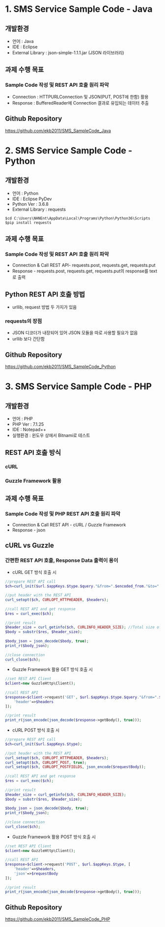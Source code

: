 # 1. SMS Service Sample Code - Java

## 개발환경
* 언어 : Java
* IDE : Eclipse
* External Library : json-simple-1.1.1.jar (JSON 라이브러리)


## 과제 수행 목표

### Sample Code 작성 및 REST API 호출 원리 파악
* Connection : HTTPURLConnection 및 JSON(PUT, POST에 한함) 활용
* Response : BufferedReader에 Connection 결과로 유입되는 데이터 추출

## Github Repository
https://github.com/ekb2011/SMS_SampleCode_Java

# 2. SMS Service Sample Code - Python

## 개발환경
* 언어 : Python
* IDE : Eclipse PyDev
* Python Ver : 3.6.8
* External Library : requests
```
$cd C:\Users\NHNEnt\AppData\Local\Programs\Python\Python36\Scripts
$pip install requests
```

## 과제 수행 목표

### Sample Code 작성 및 REST API 호출 원리 파악
* Connection & Call REST API- requests.post, requests.get, requests.put
* Response - requests.post, requests.get, requests.put의 response를 text로 출력

## Python REST API 호출 방법
* urllib, request 방법 두 가지가 있음
### requests의 장점

* JSON 디코더가 내장되어 있어 JSON 모듈을 따로 사용할 필요가 없음
* urllib 보다 간단함

## Github Repository

https://github.com/ekb2011/SMS_SampleCode_Python

# 3. SMS Service Sample Code - PHP

## 개발환경
* 언어 : PHP
* PHP Ver : 7.1.25
* IDE : Notepad++
* 실행환경 : 윈도우 상에서 Bitnami로 테스트


## REST API 호출 방식

### cURL



### Guzzle Framework 활용


## 과제 수행 목표

### Sample Code 작성 및 PHP REST API 호출 원리 파악
* Connection & Call REST API - cURL / Guzzle Framework
* Response - json

## cURL vs Guzzle

### 간편한 REST API 호출, Response Data 출력이 용이

* cURL GET 방식 호출 시

```php
//prepare REST API call
$ch=curl_init($url.$appKeys.$type.$query."&from=".$encoded_from."&to=".$encoded_to);
	
//put header with the REST API
curl_setopt($ch, CURLOPT_HTTPHEADER, $headers);
	
//call REST API and get response
$res = curl_exec($ch);
	
//print result
$header_size = curl_getinfo($ch, CURLINFO_HEADER_SIZE); //Total size of all headers received
$body = substr($res, $header_size);    
 
$body_json = json_decode($body, true);
print_r($body_json);
	
//close connection
curl_close($ch);
```
* Guzzle Framework 활용 GET 방식 호출 시

```php
//set REST API Client
$client=new GuzzleHttp\Client();
	
//call REST API
$response=$client->request('GET', $url.$appKeys.$type.$query."&from=".$encoded_from."&to=".$encoded_to, [
	'header'=>$headers
]);
	
//print result
print_r(json_encode(json_decode($response->getBody(), true)));
```
* cURL POST 방식 호출 시

```php
//prepare REST API call
$ch=curl_init($url.$appKeys.$type);
	
//put header with the REST API
curl_setopt($ch, CURLOPT_HTTPHEADER, $headers);
curl_setopt($ch, CURLOPT_POST, true);
curl_setopt($ch, CURLOPT_POSTFIELDS, json_encode($requestBody));
	
//call REST API and get response
$res = curl_exec($ch);
	
//print result
$header_size = curl_getinfo($ch, CURLINFO_HEADER_SIZE);
$body = substr($res, $header_size);    
 
$body_json = json_decode($body, true);
print_r($body_json);
	
//close connection
curl_close($ch);
```
* Guzzle Framework 활용 POST 방식 호출 시

```php
//set REST API Client
$client=new GuzzleHttp\Client();
	
//call REST API
$response=$client->request('POST', $url.$appKeys.$type, [	
	'header'=>$headers,
	'json'=>$requestBody
]);
	
//print result
print_r(json_encode(json_decode($response->getBody(), true)));
```

## Github Repository

https://github.com/ekb2011/SMS_SampleCode_PHP